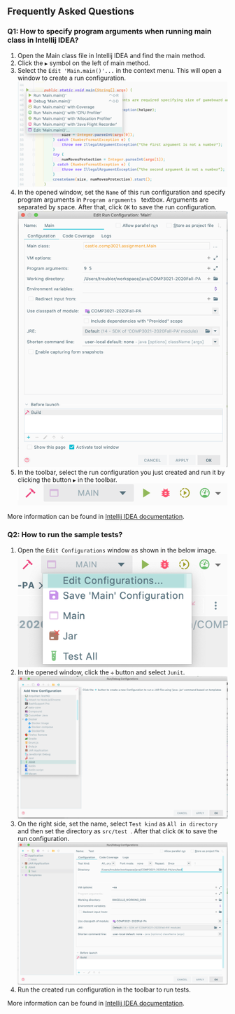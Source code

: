 ## Frequently Asked Questions

### Q1: How to specify program arguments when running main class in Intellij IDEA?

1. Open the Main class file in Intellij IDEA and find the main method.
2. Click the `▶` symbol on the left of main method. 
3. Select the `Edit 'Main.main()'...` in the context menu. This will open a window to create a run configuration.
![Q1-1](artifacts/img/Q1-1.png)
4. In the opened window, set the `Name` of this run configuration and specify program arguments in `Program arguments
` textbox. Arguments are separated by space. After that, click `OK` to save the run configuration.
![Q1-2](artifacts/img/Q1-2.png)
5. In the toolbar, select the run configuration you just created and run it by clicking the button `▶` in the toolbar.
![Q1-3](artifacts/img/Q1-3.png)

More information can be found in [Intellij IDEA documentation](https://www.jetbrains.com/help/idea/run-debug-configuration-application.html). 

### Q2: How to run the sample tests?

1. Open the `Edit Configurations` window as shown in the below image.
![Q2-1](artifacts/img/Q2-1.png)
2. In the opened window, click the `✛` button and select `Junit`.
![Q2-2](artifacts/img/Q2-2.png)
3. On the right side, set the name, select `Test kind` as `All in directory` and then set the directory as `src/test
`. After that click `OK` to save the run configuration.
![Q2-3](artifacts/img/Q2-3.png)
4. Run the created run configuration in the toolbar to run tests. 

More information can be found in [Intellij IDEA documentation](https://www.jetbrains.com/help/idea/run-debug-configuration-application.html). 
